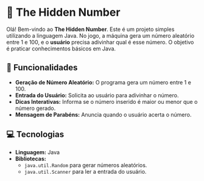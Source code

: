 # 🎯 The Hidden Number

Olá! Bem-vindo ao **The Hidden Number**. Este é um projeto simples utilizando a linguagem Java. No jogo, a máquina gera um número aleatório entre 1 e 100, e o **usuário** precisa adivinhar qual é esse número. O objetivo é praticar conhecimentos básicos em Java.

## 🚀 Funcionalidades

- **Geração de Número Aleatório:** O programa gera um número entre 1 e 100.
- **Entrada do Usuário:** Solicita ao usuário para adivinhar o número.
- **Dicas Interativas:** Informa se o número inserido é maior ou menor que o número gerado.
- **Mensagem de Parabéns:** Anuncia quando o usuário acerta o número.

## 💻 Tecnologias

- **Linguagem:** Java
- **Bibliotecas:**
  - `java.util.Random` para gerar números aleatórios.
  - `java.util.Scanner` para ler a entrada do usuário.
